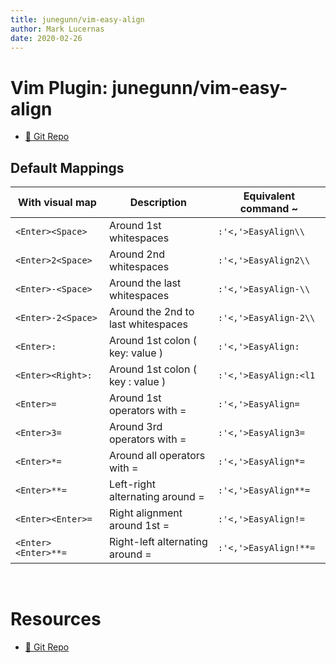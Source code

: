 ```yaml
---
title: junegunn/vim-easy-align
author: Mark Lucernas
date: 2020-02-26
---
```


# Vim Plugin: junegunn/vim-easy-align

- [📄 Git Repo](https://github.com/junegunn/vim-easy-align)

## Default Mappings

With visual map   | Description                        | Equivalent command ~
------------------|------------------------------------|--------------------
`<Enter><Space>`    | Around 1st whitespaces             | `:'<,'>EasyAlign\\`
`<Enter>2<Space>`   | Around 2nd whitespaces             | `:'<,'>EasyAlign2\\`
`<Enter>-<Space>`   | Around the last whitespaces        | `:'<,'>EasyAlign-\\`
`<Enter>-2<Space>`  | Around the 2nd to last whitespaces | `:'<,'>EasyAlign-2\\`
`<Enter>:`          | Around 1st colon ( key: value )   | `:'<,'>EasyAlign:`
`<Enter><Right>:`   | Around 1st colon ( key : value )   | `:'<,'>EasyAlign:<l1`
`<Enter>=`          | Around 1st operators with =        | `:'<,'>EasyAlign=`
`<Enter>3=`         | Around 3rd operators with =        | `:'<,'>EasyAlign3=`
`<Enter>*=`         | Around all operators with =        | `:'<,'>EasyAlign*=`
`<Enter>**=`        | Left-right alternating around =    | `:'<,'>EasyAlign**=`
`<Enter><Enter>=`   | Right alignment around 1st =       | `:'<,'>EasyAlign!=`
`<Enter><Enter>**=` | Right-left alternating around =    | `:'<,'>EasyAlign!**=`

<br>

# Resources

- [📄 Git Repo](https://github.com/junegunn/vim-easy-align)

